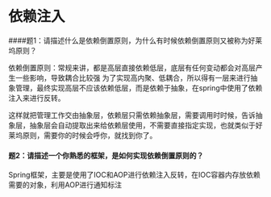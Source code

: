 # 依赖注入


####题1：请描述什么是依赖倒置原则，为什么有时候依赖倒置原则又被称为好莱坞原则？

依赖倒置原则：常规来讲，都是高层直接依赖低层，底层有任何变动都会对高层产生一些影响，导致耦合比较强
              为了实现高内聚、低耦合，所以得有一层来进行抽象管理，最终实现高层不应该依赖低层，而是依赖于抽象，在spring中使用了依赖注入来进行反转。

这样就把管理工作交由抽象层，依赖层只需依赖抽象层，需要调用时时候，告诉抽象层，抽象层会自动提取出来给依赖层使用，不需要直接指定实现，也就类似于好莱坞原则，需要你的时候会呼你，就找到你了。

#### 题2：请描述一个你熟悉的框架，是如何实现依赖倒置原则的？

Spring框架，主要是使用了IOC和AOP进行依赖注入反转，在IOC容器内存放依赖需要的对象，利用AOP进行通知标注